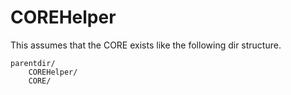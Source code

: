 # COREHelper

This assumes that the CORE exists like the following dir structure.

    parentdir/
        COREHelper/
        CORE/
